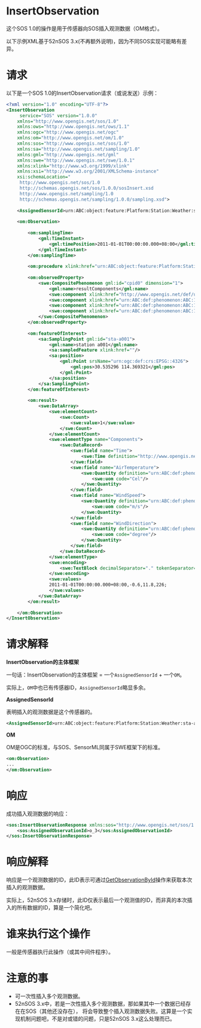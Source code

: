 # InsertObservation
这个SOS 1.0的操作是用于传感器向SOS插入观测数据（OM格式）。

以下示例XML基于52nSOS 3.x(不再额外说明)，因为不同SOS实现可能略有差异。


# 请求

以下是一个SOS 1.0的InsertObservation请求（或说发送）示例：

``` xml
<?xml version="1.0" encoding="UTF-8"?>
<InsertObservation 
	 service="SOS" version="1.0.0"
	xmlns="http://www.opengis.net/sos/1.0" 
	xmlns:ows="http://www.opengis.net/ows/1.1" 
	xmlns:ogc="http://www.opengis.net/ogc" 
	xmlns:om="http://www.opengis.net/om/1.0" 
	xmlns:sos="http://www.opengis.net/sos/1.0" 
	xmlns:sa="http://www.opengis.net/sampling/1.0" 
	xmlns:gml="http://www.opengis.net/gml" 
	xmlns:swe="http://www.opengis.net/swe/1.0.1" 
	xmlns:xlink="http://www.w3.org/1999/xlink" 
	xmlns:xsi="http://www.w3.org/2001/XMLSchema-instance" 
	xsi:schemaLocation="
	 http://www.opengis.net/sos/1.0
	 http://schemas.opengis.net/sos/1.0.0/sosInsert.xsd
	 http://www.opengis.net/sampling/1.0
	 http://schemas.opengis.net/sampling/1.0.0/sampling.xsd">
	 
	<AssignedSensorId>urn:ABC:object:feature:Platform:Station:Weather:sta-a001</AssignedSensorId>
	
	<om:Observation>
	
		<om:samplingTime>
			<gml:TimeInstant>
				<gml:timePosition>2011-01-01T00:00:00.000+08:00</gml:timePosition>
			</gml:TimeInstant>
		</om:samplingTime>
		
		<om:procedure xlink:href="urn:ABC:object:feature:Platform:Station:Weather:sta-a001"/>
		
		<om:observedProperty>
			<swe:CompositePhenomenon gml:id="cpid0" dimension="1">
				<gml:name>resultComponents</gml:name>
				<swe:component xlink:href="http://www.opengis.net/def/uom/ISO-8601/0/Gregorian"/>
				<swe:component xlink:href="urn:ABC:def:phenomenon:ABC:1.0.0:Temperature"/>
				<swe:component xlink:href="urn:ABC:def:phenomenon:ABC:1.0.0:Speed"/>				
				<swe:component xlink:href="urn:ABC:def:phenomenon:ABC:1.0.0:Direction"/>
			</swe:CompositePhenomenon>
		</om:observedProperty>
		
		<om:featureOfInterest>
			<sa:SamplingPoint gml:id="sta-a001">
				<gml:name>station a001</gml:name>
				<sa:sampledFeature xlink:href=""/>
				<sa:position>
					<gml:Point srsName="urn:ogc:def:crs:EPSG::4326">
						<gml:pos>30.535296 114.369321</gml:pos>
					</gml:Point>
				</sa:position>
			</sa:SamplingPoint>
		</om:featureOfInterest>
		
		<om:result>
			<swe:DataArray>
				<swe:elementCount>
					<swe:Count>
						<swe:value>1</swe:value>
					</swe:Count>
				</swe:elementCount>
				<swe:elementType name="Components">
					<swe:DataRecord>
						<swe:field name="Time">
							<swe:Time definition="http://www.opengis.net/def/uom/ISO-8601/0/Gregorian"/>
						</swe:field>
						<swe:field name="AirTemperature">
							<swe:Quantity definition="urn:ABC:def:phenomenon:ABC:1.0.0:Temperature">
								<swe:uom code="Cel"/>
							</swe:Quantity>
						</swe:field>						
						<swe:field name="WindSpeed">
							<swe:Quantity definition="urn:ABC:def:phenomenon:ABC:1.0.0:Speed">
								<swe:uom code="m/s"/>
							</swe:Quantity>
						</swe:field>
						<swe:field name="WindDirection">
							<swe:Quantity definition="urn:ABC:def:phenomenon:ABC:1.0.0:Direction">
								<swe:uom code="degree"/>
							</swe:Quantity>							
						</swe:field>						
					</swe:DataRecord>
				</swe:elementType>
				<swe:encoding>
					<swe:TextBlock decimalSeparator="." tokenSeparator="," blockSeparator=";"/>
				</swe:encoding>
				<swe:values>
				2011-01-01T00:00:00.000+08:00,-0.6,11.8,226;
				</swe:values>
			</swe:DataArray>
		</om:result>
		
	</om:Observation>
</InsertObservation>
```

# 请求解释
**InsertObservation的主体框架**

一句话：InsertObservation的主体框架 = 一个`AssignedSensorId` + 一个`OM`。

实际上，`OM`中也已有传感器ID，`AssignedSensorId`略显多余。

**AssignedSensorId**

表明插入的观测数据是这个传感器的。

``` xml
<AssignedSensorId>urn:ABC:object:feature:Platform:Station:Weather:sta-a001</AssignedSensorId>
```

**OM**

OM是OGC的标准，与SOS、SensorML同属于SWE框架下的标准。

``` xml
<om:Observation>
...
</om:Observation>
```

# 响应
成功插入观测数据的响应：
``` xml
<sos:InsertObservationResponse xmlns:sos="http://www.opengis.net/sos/1.0">
    <sos:AssignedObservationId>o_3</sos:AssignedObservationId>
</sos:InsertObservationResponse>
```


# 响应解释
响应是一个观测数据的ID，此ID表示可通过[GetObservationById]操作来获取本次插入的观测数据。

实际上，52nSOS 3.x存储时，此ID仅表示最后一个观测值的ID，而非真的本次插入的所有数据的ID，算是一个简化吧。


# 谁来执行这个操作
一般是传感器执行此操作（或其中间件程序）。


# 注意的事
* 可一次性插入多个观测数据。
* 52nSOS 3.x中，若是一次性插入多个观测数据，那如果其中一个数据已经存在在SOS（其他还没存在），
将会导致整个插入观测数据失败。这算是一个实现机制问题吧，不是对或错的问题，只是52nSOS 3.x这么处理而已。


[GetObservationById]:https://github.com/Viky-zhang/OGC-SOS-Level1/blob/master/operation/GetObservationById.md

